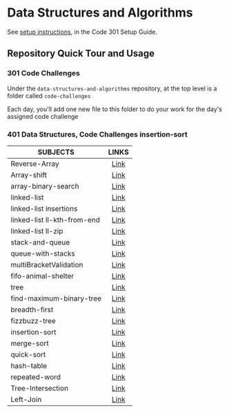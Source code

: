 # Data Structures and Algorithms

See [setup instructions](https://codefellows.github.io/setup-guide/code-301/3-code-challenges), in the Code 301 Setup Guide.

## Repository Quick Tour and Usage

### 301 Code Challenges

Under the `data-structures-and-algorithms` repository, at the top level is a folder called `code-challenges`

Each day, you'll add one new file to this folder to do your work for the day's assigned code challenge

### 401 Data Structures, Code Challenges insertion-sort

| SUBJECTS                    |                                                         LINKS                                                         |
| --------------------------- | :-------------------------------------------------------------------------------------------------------------------: |
| Reverse-Array               |    [Link](https://github.com/anassawalha95/data-structures-and-algorithms/tree/main/Data-Structures/array-reverse)    |
| Array-shift                 |     [Link](https://github.com/anassawalha95/data-structures-and-algorithms/tree/main/Data-Structures/array-shift)     |
| array-binary-search         | [Link](https://github.com/anassawalha95/data-structures-and-algorithms/tree/main/Data-Structures/array-binary-search) |
| linked-list                 |     [Link](https://github.com/anassawalha95/data-structures-and-algorithms/tree/main/Data-Structures/linked-list)     |
| linked-list insertions      |    [Link](https://github.com/anassawalha95/data-structures-and-algorithms/tree/main/Data-Structures/ll-insertions)    |
| linked-list ll-kth-from-end |   [Link](https://github.com/anassawalha95/data-structures-and-algorithms/tree/main/Data-Structures/ll-kth-from-end)   |
| linked-list ll-zip          |          [Link](https://github.com/anassawalha95/data-structures-and-algorithms/tree/main/challenges/ll-zip)          |
| stack-and-queue             |   [Link](https://github.com/anassawalha95/data-structures-and-algorithms/tree/main/challenges/stack-and-queue)        |
| queue-with-stacks            |   [Link](https://github.com/anassawalha95/data-structures-and-algorithms/tree/main/challenges/queue-with-stacks)     |
| multiBracketValidation       |   [Link](https://github.com/anassawalha95/data-structures-and-algorithms/tree/main/challenges/Multi-Bracket-Validation)     |
| fifo-animal-shelter           |   [Link](https://github.com/anassawalha95/data-structures-and-algorithms/tree/main/challenges/fifo-animal-shelter)     |
| tree        |   [Link](https://github.com/anassawalha95/data-structures-and-algorithms/tree/main/challenges/tree)     |
|  find-maximum-binary-tree |   [Link](https://github.com/anassawalha95/data-structures-and-algorithms/tree/main/challenges/find-maximum-binary-tree)     |
|  breadth-first|   [Link](https://github.com/anassawalha95/data-structures-and-algorithms/tree/main/challenges/breadth-first)     |
| fizzbuzz-tree|   [Link](https://github.com/anassawalha95/data-structures-and-algorithms/tree/main/challenges/fizzbuzz-tree)     |
| insertion-sort|   [Link](https://github.com/anassawalha95/data-structures-and-algorithms/tree/main/challenges/insertion-sort)     |
| merge-sort|   [Link](https://github.com/anassawalha95/data-structures-and-algorithms/tree/main/challenges/merge-sort)     |
| quick-sort|   [Link](https://github.com/anassawalha95/data-structures-and-algorithms/tree/main/challenges/quick-sort)     |
| hash-table|   [Link](https://github.com/anassawalha95/data-structures-and-algorithms/tree/main/challenges/hash-table)     |
| repeated-word|   [Link](https://github.com/anassawalha95/data-structures-and-algorithms/tree/main/challenges/repeated-word)     |Left-Join
|Tree-Intersection |   [Link](https://github.com/anassawalha95/data-structures-and-algorithms/tree/main/challenges/Tree-Intersection)     |
|Left-Join |   [Link](https://github.com/anassawalha95/data-structures-and-algorithms/tree/main/challenges/Left-Join)     |

